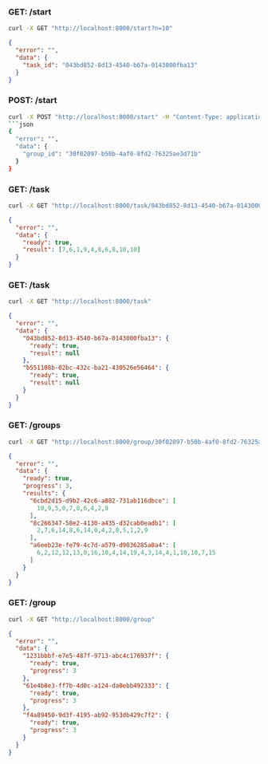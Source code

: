 

### GET: /start
```bash
curl -X GET "http://localhost:8000/start?n=10"
```
```json
{
  "error": "",
  "data": {
    "task_id": "043bd852-8d13-4540-b67a-0143000fba13"
  }
}
```

### POST: /start
```bash
curl -X POST "http://localhost:8000/start" -H "Content-Type: application/json" -d '{"ns": [10, 15, 20]}'  ```
```json
{
  "error": "",
  "data": {
    "group_id": "30f02097-b50b-4af0-8fd2-76325ae3d71b"
  }
}
```

### GET: /task
```bash
curl -X GET "http://localhost:8000/task/043bd852-8d13-4540-b67a-0143000fba13"
```
```json
{
  "error": "",
  "data": {
    "ready": true,
    "result": [7,6,1,9,4,8,6,8,10,10]
  }
}
```

### GET: /task
```bash
curl -X GET "http://localhost:8000/task"
```
```json
{
  "error": "",
  "data": {
    "043bd852-8d13-4540-b67a-0143000fba13": {
      "ready": true,
      "result": null
    },
    "b551108b-02bc-432c-ba21-430526e56464": {
      "ready": true,
      "result": null
    }
  }
}
```

### GET: /groups
```bash
curl -X GET "http://localhost:8000/group/30f02097-b50b-4af0-8fd2-76325ae3d71b"
```
```json
{
  "error": "",
  "data": {
    "ready": true,
    "progress": 3,
    "results": {
      "6cbd2d15-d9b2-42c6-a882-731ab116dbce": [
        10,9,5,0,7,8,6,4,2,8
      ],
      "8c266347-58e2-4130-a435-d32cab0eadb1": [
        2,7,6,14,8,6,14,0,4,2,8,5,1,2,9
      ],
      "a6eeb23e-fe79-4c7d-a579-d9036285a0a4": [
        6,2,12,12,13,0,16,10,4,14,19,4,3,14,4,1,10,10,7,15
      ]
    }
  }
}

```

### GET: /group
```bash
curl -X GET "http://localhost:8000/group"
```
```json
{
  "error": "",
  "data": {
    "1231bbbf-e7e5-487f-9713-abc4c176937f": {
      "ready": true,
      "progress": 3
    },
    "61e4b8e3-ff7b-4d0c-a124-da0ebb492333": {
      "ready": true,
      "progress": 3
    },
    "f4a89450-9d3f-4195-ab92-953db429c7f2": {
      "ready": true,
      "progress": 3
    }
  }
}
```